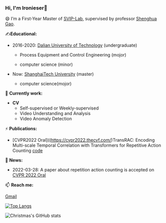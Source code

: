 ### Hi, I'm **Ironieser**👋

<!--
**Ironieser/Ironieser** is a ✨ _special_ ✨ repository because its `README.md` (this file) appears on your GitHub profile.

Here are some ideas to get you started:

- 🔭 I’m currently working on ...
- 🌱 I’m currently learning ...
- 👯 I’m looking to collaborate on ...
- 🤔 I’m looking for help with ...
- 💬 Ask me about ...
- 📫 How to reach me: ...
- 😄 Pronouns: ...
- ⚡ Fun fact: ...
-->

😄 I’m a First-Year Master of [SVIP-Lab](https://svip-lab.github.io/team.html), supervised by professor [Shenghua Gao](https://scholar.google.com/citations?hl=zh-CN&user=fe-1v0MAAAAJ).


✍**Educational:**
* 2016-2020: [Dalian University of Technology](https://www.dlut.edu.cn) (undergraduate)

    - Process Equipment and Control Engineering (mojor)

    - computer science (minor)

* Now: [ShanghaiTech University](https://www.shanghaitech.edu.cn/) (master)

    - computer science(mojor)


🔭 **Currently work:**
 * **CV**
     * Self-supervised or Weekly-supervised 
     * Video Understanding and Analysis
     * Video Anomaly Detection  

⚡ **Publications:**
 * [CVPR2022 Oral]((https://cvpr2022.thecvf.com/)TransRAC: Encoding Multi-scale Temporal Correlation with Transformers for Repetitive Action Counting [code](https://github.com/SvipRepetitionCounting/TransRAC)

💬 **News:**
- 2022-03-28: A paper about repetition action counting is accepted on [CVPR 2022 Oral](https://cvpr2022.thecvf.com/)

📫 **Reach me:**

[Gmail](ironieser@gmail.com)

[![Top Langs](https://github-readme-stats.vercel.app/api/top-langs/?username=Christmas&layout=compact)](https://github.com/Christmas/github-readme-stats)

![Christmas's GitHub stats](https://github-readme-stats.vercel.app/api?username=Christmas&show_icons=true&theme=tokyonight)

